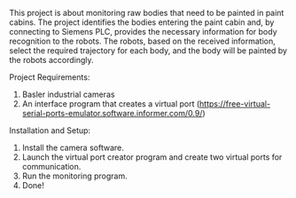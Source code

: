 This project is about monitoring raw bodies that need to be painted in paint cabins.
The project identifies the bodies entering the paint cabin and, by connecting to Siemens PLC, provides the necessary information for body recognition to the robots.
The robots, based on the received information, select the required trajectory for each body, and the body will be painted by the robots accordingly.

Project Requirements:
1. Basler industrial cameras
2. An interface program that creates a virtual port
(https://free-virtual-serial-ports-emulator.software.informer.com/0.9/)

Installation and Setup:
1. Install the camera software.
2. Launch the virtual port creator program and create two virtual ports for communication.
3. Run the monitoring program.
4. Done!
